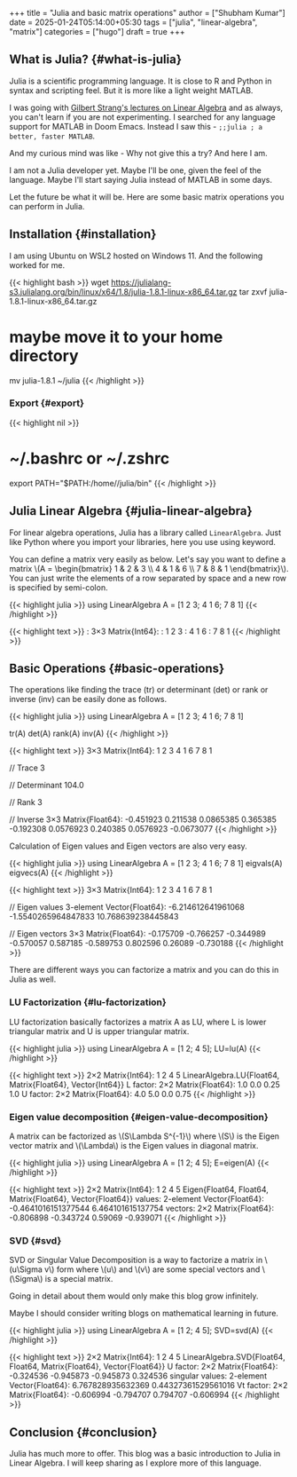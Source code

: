 +++
title = "Julia and basic matrix operations"
author = ["Shubham Kumar"]
date = 2025-01-24T05:14:00+05:30
tags = ["julia", "linear-algebra", "matrix"]
categories = ["hugo"]
draft = true
+++

## What is Julia? {#what-is-julia}

Julia is a scientific programming language.
It is close to R and Python in syntax and scripting feel.
But it is more like a light weight MATLAB.

I was going with [Gilbert Strang's lectures on Linear Algebra](https://ocw.mit.edu/courses/18-06-linear-algebra-spring-2010/resources/lecture-1-the-geometry-of-linear-equations/) and as always, you can't learn if you are not experimenting.
I searched for any language support for MATLAB in Doom Emacs.
Instead I saw this - `;;julia ; a better, faster MATLAB`.

And my curious mind was like - Why not give this a try?
And here I am.

I am not a Julia developer yet.
Maybe I'll be one, given the feel of the language.
Maybe I'll start saying Julia instead of MATLAB in some days.

Let the future be what it will be.
Here are some basic matrix operations you can perform in Julia.


## Installation {#installation}

I am using Ubuntu on WSL2 hosted on Windows 11.
And the following worked for me.

{{< highlight bash >}}
wget https://julialang-s3.julialang.org/bin/linux/x64/1.8/julia-1.8.1-linux-x86_64.tar.gz
tar zxvf julia-1.8.1-linux-x86_64.tar.gz

# maybe move it to your home directory
mv julia-1.8.1 ~/julia
{{< /highlight >}}


### Export {#export}

{{< highlight nil >}}
# ~/.bashrc or ~/.zshrc
export PATH="$PATH:/home//julia/bin"
{{< /highlight >}}


## Julia Linear Algebra {#julia-linear-algebra}

For linear algebra operations, Julia has a library called `LinearAlgebra`.
Just like Python where you import your libraries, here you use using keyword.

You can define a matrix very easily as below.
Let's say you want to define a matrix \\(A = \begin{bmatrix} 1 & 2 & 3 \\\ 4 & 1 & 6 \\\ 7 & 8 & 1 \end{bmatrix}\\).
You can just write the elements of a row separated by space and a new row is specified by semi-colon.

{{< highlight julia >}}
using LinearAlgebra
A = [1 2 3; 4 1 6; 7 8 1]
{{< /highlight >}}

{{< highlight text >}}
: 3×3 Matrix{Int64}:
:  1  2  3
:  4  1  6
:  7  8  1
{{< /highlight >}}


## Basic Operations {#basic-operations}

The operations like finding the trace (tr) or determinant (det) or rank or inverse (inv) can be easily done as follows.

{{< highlight julia >}}
using LinearAlgebra
A = [1 2 3; 4 1 6; 7 8 1]

tr(A)
det(A)
rank(A)
inv(A)
{{< /highlight >}}

{{< highlight text >}}
3×3 Matrix{Int64}:
 1  2  3
 4  1  6
 7  8  1

// Trace
3

// Determinant
104.0

// Rank
3

// Inverse
3×3 Matrix{Float64}:
 -0.451923   0.211538    0.0865385
  0.365385  -0.192308    0.0576923
  0.240385   0.0576923  -0.0673077
{{< /highlight >}}

Calculation of Eigen values and Eigen vectors are also very easy.

{{< highlight julia >}}
using LinearAlgebra
A = [1 2 3; 4 1 6; 7 8 1]
eigvals(A)
eigvecs(A)
{{< /highlight >}}

{{< highlight text >}}
3×3 Matrix{Int64}:
 1  2  3
 4  1  6
 7  8  1

// Eigen values
3-element Vector{Float64}:
 -6.214612641961068
 -1.5540265964847833
 10.768639238445843

// Eigen vectors
3×3 Matrix{Float64}:
 -0.175709  -0.766257  -0.344989
 -0.570057   0.587185  -0.589753
  0.802596   0.26089   -0.730188
{{< /highlight >}}

There are different ways you can factorize a matrix and you can do this in Julia as well.


### LU Factorization {#lu-factorization}

LU factorization basically factorizes a matrix A as LU, where L is lower triangular matrix and U is upper triangular matrix.

{{< highlight julia >}}
using LinearAlgebra
A = [1 2; 4 5];
LU=lu(A)
{{< /highlight >}}

{{< highlight text >}}
2×2 Matrix{Int64}:
 1  2
 4  5
LinearAlgebra.LU{Float64, Matrix{Float64}, Vector{Int64}}
L factor:
2×2 Matrix{Float64}:
 1.0   0.0
 0.25  1.0
U factor:
2×2 Matrix{Float64}:
 4.0  5.0
 0.0  0.75
{{< /highlight >}}


### Eigen value decomposition {#eigen-value-decomposition}

A matrix can be factorized as \\(S\Lambda S^{-1}\\) where \\(S\\) is the Eigen vector matrix and \\(\Lambda\\) is the Eigen values in diagonal matrix.

{{< highlight julia >}}
using LinearAlgebra
A = [1 2; 4 5];
E=eigen(A)
{{< /highlight >}}

{{< highlight text >}}
2×2 Matrix{Int64}:
 1  2
 4  5
Eigen{Float64, Float64, Matrix{Float64}, Vector{Float64}}
values:
2-element Vector{Float64}:
 -0.4641016151377544
  6.464101615137754
vectors:
2×2 Matrix{Float64}:
 -0.806898  -0.343724
  0.59069   -0.939071
{{< /highlight >}}


### SVD {#svd}

SVD or Singular Value Decomposition is a way to factorize a matrix in \\(u\Sigma v\\) form where \\(u\\) and \\(v\\) are some special vectors and \\(\Sigma\\) is a special matrix.

Going in detail about them would only make this blog grow infinitely.

Maybe I should consider writing blogs on mathematical learning in future.

{{< highlight julia >}}
using LinearAlgebra
A = [1 2; 4 5];
SVD=svd(A)
{{< /highlight >}}

{{< highlight text >}}
2×2 Matrix{Int64}:
 1  2
 4  5
LinearAlgebra.SVD{Float64, Float64, Matrix{Float64}, Vector{Float64}}
U factor:
2×2 Matrix{Float64}:
 -0.324536  -0.945873
 -0.945873   0.324536
singular values:
2-element Vector{Float64}:
 6.767828935632369
 0.44327361529561016
Vt factor:
2×2 Matrix{Float64}:
 -0.606994  -0.794707
  0.794707  -0.606994
{{< /highlight >}}


## Conclusion {#conclusion}

Julia has much more to offer.
This blog was a basic introduction to Julia in Linear Algebra.
I will keep sharing as I explore more of this language.
